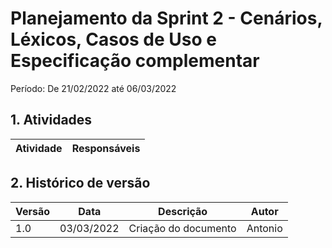 # Planejamento da Sprint 2 - Cenários, Léxicos, Casos de Uso e Especificação complementar

Período: De 21/02/2022 até 06/03/2022

## 1. Atividades
|        Atividade                         | Responsáveis |
| ---------------------------------------- | ------------ |

## 2. Histórico de versão

| Versão | Data       | Descrição                                           | Autor        |
| ------ | ---------- | --------------------------------------------------- | ------------ |
| 1.0    | 03/03/2022 | Criação do documento | Antonio       |